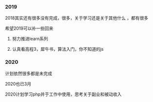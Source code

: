 ### 2019

2018其实还有很多没有完成，很多，关于学习还是关于其他什么 ，都有很多

希望2019可以补一些回来

1. 努力推进learn系列

2. 认真看高程3，犀牛书，算法入门，你不知道的js


### 2020

计划依然很多都是未完成

2020也已3月

2020计划学习php并于工作中使用，思考关于副业和被动收入
